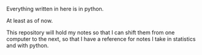 Everything written in here is in python.

At least as of now.

This repository will hold my notes so that I can shift them from one computer to the next, so that I have a reference for notes I take in statistics and with python.

